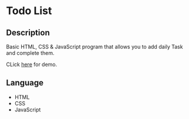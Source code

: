 # Todo List

## Description 

Basic HTML, CSS & JavaScript program that allows you to add daily Task and complete them.

CLick [here](https://zoyace-shrestha.github.io/Todo/) for demo.

## Language

- HTML
- CSS
- JavaScript
